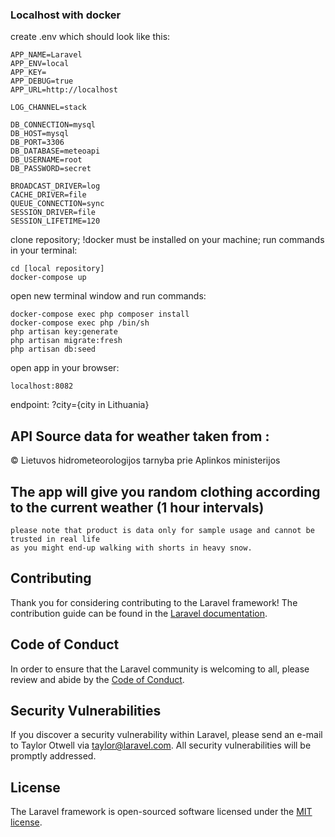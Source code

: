 ### Localhost with docker
create .env which should look like this:

    APP_NAME=Laravel
    APP_ENV=local
    APP_KEY=
    APP_DEBUG=true
    APP_URL=http://localhost

    LOG_CHANNEL=stack

    DB_CONNECTION=mysql
    DB_HOST=mysql
    DB_PORT=3306
    DB_DATABASE=meteoapi
    DB_USERNAME=root
    DB_PASSWORD=secret

    BROADCAST_DRIVER=log
    CACHE_DRIVER=file
    QUEUE_CONNECTION=sync
    SESSION_DRIVER=file
    SESSION_LIFETIME=120

clone repository;
!docker must be installed on your machine;
run commands in your terminal:

    cd [local repository]
    docker-compose up
    
open new terminal window and run commands:

    docker-compose exec php composer install
    docker-compose exec php /bin/sh
    php artisan key:generate
    php artisan migrate:fresh
    php artisan db:seed
open app in your browser:
    
    localhost:8082

endpoint: ?city={city in Lithuania}


## API Source data for weather taken from :

 © Lietuvos hidrometeorologijos tarnyba prie Aplinkos ministerijos

## The app will give you random clothing according to the current weather (1 hour intervals)

    please note that product is data only for sample usage and cannot be trusted in real life
    as you might end-up walking with shorts in heavy snow.
    
## Contributing

Thank you for considering contributing to the Laravel framework! The contribution guide can be found in the [Laravel documentation](https://laravel.com/docs/contributions).

## Code of Conduct

In order to ensure that the Laravel community is welcoming to all, please review and abide by the [Code of Conduct](https://laravel.com/docs/contributions#code-of-conduct).

## Security Vulnerabilities

If you discover a security vulnerability within Laravel, please send an e-mail to Taylor Otwell via [taylor@laravel.com](mailto:taylor@laravel.com). All security vulnerabilities will be promptly addressed.

## License

The Laravel framework is open-sourced software licensed under the [MIT license](https://opensource.org/licenses/MIT).
